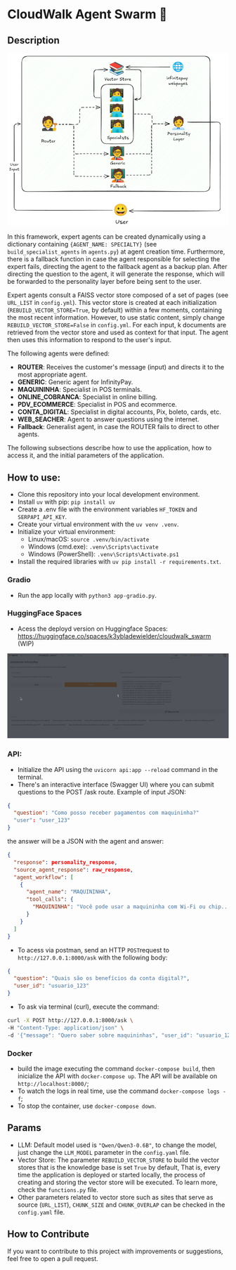 # CloudWalk Agent Swarm 🐝
## Description
<img src="framework.png"> 

In this framework, expert agents can be created dynamically using a dictionary containing ``{AGENT_NAME: SPECIALTY}`` (see ``build_specialist_agents`` in ``agents.py``) at agent creation time. Furthermore, there is a fallback function in case the agent responsible for selecting the expert fails, directing the agent to the fallback agent as a backup plan. After directing the question to the agent, it will generate the response, which will be forwarded to the personality layer before being sent to the user.

Expert agents consult a FAISS vector store composed of a set of pages (see ``URL_LIST`` in ``config.yml``). This vector store is created at each initialization (``REBUILD_VECTOR_STORE=True``, by default) within a few moments, containing the most recent information. However, to use static content, simply change ``REBUILD_VECTOR_STORE=False`` in ``config.yml``. For each input, k documents are retrieved from the vector store and used as context for that input. The agent then uses this information to respond to the user's input.

The following agents were defined:
- **ROUTER**: Receives the customer's message (input) and directs it to the most appropriate agent.
- **GENERIC**: Generic agent for InfinityPay.
- **MAQUININHA**: Specialist in POS terminals.
- **ONLINE_COBRANCA**: Specialist in online billing.
- **PDV_ECOMMERCE**: Specialist in POS and ecommerce.
- **CONTA_DIGITAL**: Specialist in digital accounts, Pix, boleto, cards, etc.
- **WEB_SEACHER**: Agent to answer questions using the internet.
- **Fallback**: Generalist agent, in case the ROUTER fails to direct to other agents.

The following subsections describe how to use the application, how to access it, and the initial parameters of the application.

## How to use:
- Clone this repository into your local development environment.
- Install ``uv`` with pip: ``pip install uv``
- Create a .env file with the environment variables ``HF_TOKEN`` and ``SERPAPI_API_KEY``.
- Create your virtual environment with the ``uv venv .venv``.
- Initialize your virtual environment:
  - Linux/macOS: ``source .venv/bin/activate``
  - Windows (cmd.exe): ``.venv\Scripts\activate``
  - Windows (PowerShell): ``.venv\Scripts\Activate.ps1``
- Install the required libraries with ``uv pip install -r requirements.txt``.

### Gradio
- Run the app locally with ``python3 app-gradio.py``.

### HuggingFace Spaces
- Acess the deployd version on Huggingface Spaces: https://huggingface.co/spaces/k3ybladewielder/cloudwalk_swarm (WIP)
<img src="demo.gif"> 

### API:
- Initialize the API using the ``uvicorn api:app --reload`` command in the terminal.
- There's an interactive interface (Swagger UI) where you can submit questions to the POST /ask route. Example of input JSON:

```json
{
  "question": "Como posso receber pagamentos com maquininha?"
  "user": "user_123"
}

```
the answer will be a JSON with the agent and answer:

```json
{
  "response": personality_response,
  "source_agent_response": raw_response,
  "agent_workflow": [
    {
      "agent_name": "MAQUININHA",
      "tool_calls": {
        "MAQUININHA": "Você pode usar a maquininha com Wi-Fi ou chip..."
      }
    }
  ]
}

```

- To acess via postman, send an HTTP ``POST``request to ``http://127.0.0.1:8000/ask`` with the following body:

```json
{
  "question": "Quais são os benefícios da conta digital?",
  "user_id": "usuario_123"
}
```

- To ask via terminal (curl), execute the command:

```bash
curl -X POST http://127.0.0.1:8000/ask \
-H "Content-Type: application/json" \
-d '{"message": "Quero saber sobre maquininhas", "user_id": "usuario_123"}'
```

### Docker
- build the image executing the command ``docker-compose build``, then inicialize the API with ``docker-compose up``. The API will be available on ``http://localhost:8000/``;
- To watch the logs in real time, use the command ``docker-compose logs -f``;
- To stop the container, use ``docker-compose down``.

## Params
- LLM: Default model used is ``"Qwen/Qwen3-0.6B"``, to change the model, just change the ```LLM_MODEL``` parameter in the ```config.yaml``` file.
- Vector Store: The parameter ``REBUILD_VECTOR_STORE`` to build the vector stores that is the knowledge base is set ``True`` by default, That is, every time the application is deployed or started locally, the process of creating and storing the vector store will be executed. To learn more, check the ``functions.py`` file.
- Other parameters related to vector store such as sites that serve as source (``URL_LIST``), ``CHUNK_SIZE`` and ``CHUNK_OVERLAP`` can be checked in the ``config.yaml`` file.

## How to Contribute
If you want to contribute to this project with improvements or suggestions, feel free to open a pull request.  
